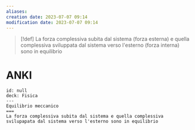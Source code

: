 ```yaml
---
aliases: 
creation date: 2023-07-07 09:14
modification date: 2023-07-07 09:14
---
```


>[!def]
>La forza complessiva subita dal sistema (forza esterna) e quella complessiva sviluppata dal sistema verso l'esterno (forza interna) sono in equilibrio

# ANKI

```anki
id: null
deck: Fisica
---
Equilibrio meccanico
===
La forza complessiva subita dal sistema e quella complessiva svilupapata dal sistema verso l'esterno sono in equilibrio
```
